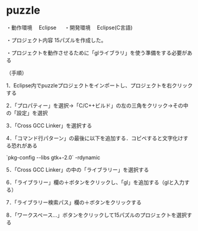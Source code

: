 # puzzle

・動作環境 　Eclipse 　 ・開発環境 　Eclipse(C言語)


・プロジェクト内容 15パズルを作成した。


・プロジェクトを動作させるために「glライブラリ」を使う準備をする必要がある

（手順）

1．Eclipse内でpuzzleプロジェクトをインポートし、プロジェクトを右クリックする

2．「プロパティー」を選択→「C/C++ビルド」の左の三角をクリック→その中の「設定」を選択

3．「Cross GCC Linker」を選択する

4．「コマンド行パターン」の最後に以下を追加する．コピペすると文字化けする恐れがある

  \`pkg-config --libs gtk+-2.0\` -rdynamic

5．「Cross GCC Linker」の中の「ライブラリー」を選択する

6．「ライブラリー」欄の＋ボタンをクリックし、「gl」を追加する（glと入力する）

7．「ライブラリー検索パス」欄の＋ボタンをクリックする

8．「ワークスペース...」ボタンをクリックして15パズルのプロジェクトを選択する
